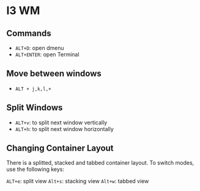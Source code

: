 # I3 WM

## Commands

* `ALT+D`:  open dmenu
* `ALT+ENTER`:  open Terminal

## Move between windows

* `ALT + j,k,l,+`

## Split Windows

* `ALT+v`: to split next window vertically
* `ALT+h`: to split next window horizontally

## Changing Container Layout

There is a splitted, stacked and tabbed container layout. To switch modes, 
use the following keys:

`ALT+e`: split view
`Alt+s`: stacking view
`Alt+w`: tabbed view

